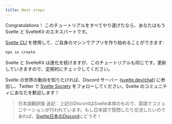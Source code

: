 ```yaml
---
title: Next steps
---
```


Congratulations！ このチュートリアルをすべてやり遂げたなら、あなたはもう Svelte と SvelteKit のエキスパートです。

[Svelte CLI](https://www.npmjs.com/package/sv) を使用して、ご自身のマシンでアプリを作り始めることができます:

```bash
npx sv create
```

Svelte と SvelteKit は進化を続けますが、このチュートリアルも同じです。更新していきますので、定期的にチェックしてください。

Svelte の世界の動向を知りたければ、Discord サーバー ([svelte.dev/chat](/chat)) に参加し、Twitter で [Svelte Society](https://twitter.com/sveltesociety) をフォローしてください。Svelte のコミュニティにあなたを歓迎します！

> 日本語翻訳版 追記：上記のDiscordはSvelte本体のもので、英語でコミュニケーションが行われています。もし日本語で質問したり交流したいのであれば、[Svelte日本のDiscord](https://discord.com/invite/YTXq3ZtBbx)にどうぞ！
